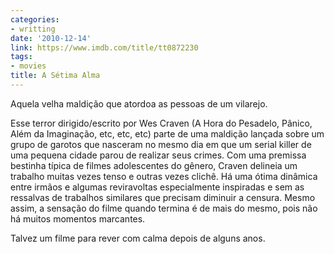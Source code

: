 ```yaml
---
categories:
- writting
date: '2010-12-14'
link: https://www.imdb.com/title/tt0872230
tags:
- movies
title: A Sétima Alma
---
```


Aquela velha maldição que atordoa as pessoas de um vilarejo.

Esse terror dirigido/escrito por Wes Craven (A Hora do Pesadelo, Pânico, Além da Imaginação, etc, etc, etc) parte de uma maldição lançada sobre um grupo de garotos que nasceram no mesmo dia em que um serial killer de uma pequena cidade parou de realizar seus crimes. Com uma premissa bestinha típica de filmes adolescentes do gênero, Craven delineia um trabalho muitas vezes tenso e outras vezes clichê. Há uma ótima dinâmica entre irmãos e algumas reviravoltas especialmente inspiradas e sem as ressalvas de trabalhos similares que precisam diminuir a censura. Mesmo assim, a sensação do filme quando termina é de mais do mesmo, pois não há muitos momentos marcantes.

Talvez um filme para rever com calma depois de alguns anos.